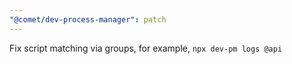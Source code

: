 ```yaml
---
"@comet/dev-process-manager": patch
---
```


Fix script matching via groups, for example, `npx dev-pm logs @api`
